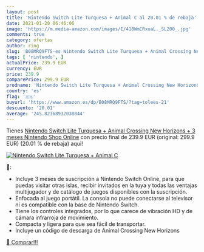 ```yaml
---
layout: post
title: 'Nintendo Switch Lite Turquesa + Animal C al 20.01 % de rebaja'
date: 2021-01-20 06:46:06
image: 'https://m.media-amazon.com/images/I/418WmCRxuaL._SL200_.jpg'
comments: true
category: ofertas
author: ring
slug: 'B08MRQ9FTS-es Nintendo Switch Lite Turquesa + Animal Crossing New...'
tags: [ 'nintendo', ]
actualPrice: 239.9 EUR
currency: EUR
price: 239.9
comparePrice: 299.9 EUR
prodname: 'Nintendo Switch Lite Turquesa + Animal Crossing New Horizons + 3 meses Nintendo Shop Online'
country: 'es'
flag: '🇪🇸'
buyurl: 'https://www.amazon.es/dp/B08MRQ9FTS/?tag=tolees-21'
descuento: '20.01'
average: '245.82368932038844'
---
```


Tienes [Nintendo Switch Lite Turquesa + Animal Crossing New Horizons + 3 meses Nintendo Shop Online](https://www.amazon.es/dp/B08MRQ9FTS/?tag=tolees-21) con precio final de  239.9 EUR (original: 299.9 EUR) (20.01 %  de rebaja) aqui!

[![Nintendo Switch Lite Turquesa + Animal C](https://m.media-amazon.com/images/I/418WmCRxuaL._SL200_.jpg)](https://www.amazon.es/dp/B08MRQ9FTS/?tag=tolees-21)

🔎:

- Incluye 3 meses de suscripción a Nintendo Switch Online, para que puedas visitar otras islas, recibir invitados en la tuya y todas las ventajas multijugador y de catálogo de juegos disponibles con la suscripción.
- Enfocada al juego portátil. La consola no puede conectarse al televisor ni es compatible con la base de Nintendo Switch.
- Tiene los controles integrados, por lo que carece de vibración HD y de cámara infrarroja de movimiento.
- Compacta y ligera para que sea fácil de transportar.
- Incluye un código de descarga de Animal Crossing New Horizons

[🛒 Comprar!!!](https://www.amazon.es/dp/B08MRQ9FTS/?tag=tolees-21)
